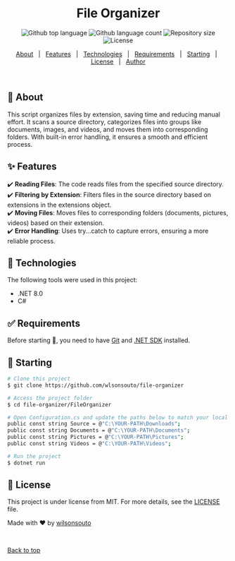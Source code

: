 &#xa0;

<h1 align="center">File Organizer</h1>

<p align="center">
  <img alt="Github top language" src="https://img.shields.io/github/languages/top/wilsonsouto/file-organizer?color=56BEB8">

  <img alt="Github language count" src="https://img.shields.io/github/languages/count/wilsonsouto/file-organizer?color=56BEB8">

  <img alt="Repository size" src="https://img.shields.io/github/repo-size/wilsonsouto/file-organizer?color=56BEB8">

  <img alt="License" src="https://img.shields.io/github/license/wilsonsouto/file-organizer?color=56BEB8">
</p>

<p align="center">
  <a href="#dart-about">About</a> &#xa0; | &#xa0; 
  <a href="#sparkles-features">Features</a> &#xa0; | &#xa0;
  <a href="#rocket-technologies">Technologies</a> &#xa0; | &#xa0;
  <a href="#white_check_mark-requirements">Requirements</a> &#xa0; | &#xa0;
  <a href="#checkered_flag-starting">Starting</a> &#xa0; | &#xa0;
  <a href="#memo-license">License</a> &#xa0; | &#xa0;
  <a href="https://github.com/wlsonsouto" target="_blank">Author</a>
</p>

<br>

## :dart: About

This script organizes files by extension, saving time and reducing manual effort. It scans a source directory, categorizes files into groups like documents, images, and videos, and moves them into corresponding folders. With built-in error handling, it ensures a smooth and efficient process.

## :sparkles: Features

:heavy_check_mark: **Reading Files**: The code reads files from the specified source directory.\
:heavy_check_mark: **Filtering by Extension**: Filters files in the source directory based on extensions in the extensions object.\
:heavy_check_mark: **Moving Files**: Moves files to corresponding folders (documents, pictures, videos) based on their extension.\
:heavy_check_mark: **Error Handling**: Uses try...catch to capture errors, ensuring a more reliable process.

## :rocket: Technologies

The following tools were used in this project:

- .NET 8.0
- C#

## :white_check_mark: Requirements

Before starting :checkered_flag:, you need to have [Git](https://git-scm.com) and [.NET SDK](https://dotnet.microsoft.com/en-us/download) installed.

## :checkered_flag: Starting

```bash
# Clone this project
$ git clone https://github.com/wlsonsouto/file-organizer

# Access the project folder
$ cd file-organizer/FileOrganizer

# Open Configuration.cs and update the paths below to match your local directories
public const string Source = @"C:\YOUR-PATH\Downloads";
public const string Documents = @"C:\YOUR-PATH\Documents";
public const string Pictures = @"C:\YOUR-PATH\Pictures";
public const string Videos = @"C:\YOUR-PATH\Videos";

# Run the project
$ dotnet run
```

## :memo: License

This project is under license from MIT. For more details, see the [LICENSE](LICENSE) file.

Made with :heart: by [wilsonsouto](https://github.com/wilsonsouto)

&#xa0;

<a href="#top">Back to top</a>
